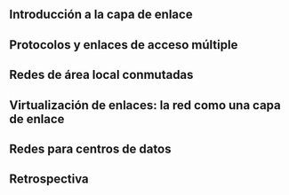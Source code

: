 ## Introducción a la capa de enlace
## Protocolos y enlaces de acceso múltiple
## Redes de área local conmutadas
## Virtualización de enlaces: la red como una capa de enlace
## Redes para centros de datos
## Retrospectiva
